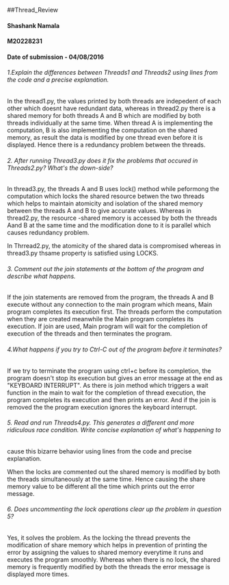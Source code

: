 ##Thread_Review

#### Shashank Namala
#### M20228231
#### Date of submission - 04/08/2016

###### 1.Explain the differences between Threads1 and Threads2 using lines from the code and a precise explanation.

In the thread1.py, the values printed by both threads are indepedent of each other which doesnt have redundant data,
whereas in thread2.py there is a shared memory for both threads A and B which are modified by both threads individually
at the same time. When thread A is implementing the computation, B is also implementing the computation on the shared memory,
as result the data is modified by one thread even before it is displayed. Hence there is a redundancy problem between the threads.

###### 2. After running Thread3.py does it fix the problems that occured in Threads2.py? What's the down-side?

In thread3.py, the threads A and B uses lock() method while peformong the computation which locks the shared resource betwen the 
two threads which helps to maintain atomicity and isolation of the shared memory between the threads A and B to give accurate values.
Whereas in thread2.py, the resource -shared memory is accessed by both the threads Aand B at the same time and the modification done 
to it is parallel which causes redundancy problem.

In Thrread2.py, the atomicity of the shared data is compromised whereas in thread3.py thsame property is satisfied using LOCKS.
	
###### 3. Comment out the join statements at the bottom of the program and describe what happens.

If the join statements are removed from the program, the threads A and B execute without any connection to the main program which means, 
Main program completes its execution first. The threads perform the computation when they are created meanwhile the Main program completes
its execution. If join are used, Main program will wait for the completion of execution of the threads and then terminates the program.

###### 4.What happens if you try to Ctrl-C out of the program before it terminates?

If we try to terminate the program using ctrl+c before its completion, the program doesn't stop its execution but gives an error message at the end as
"KEYBOARD INTERRUPT". As there is join method which triggers a wait function in the main to wait for the completion of thread execution, the program completes
its execution and then prints an error. And if the join is removed the the program execution ignores the keyboard interrupt.

###### 5. Read and run Threads4.py. This generates a different and more ridiculous race condition. Write concise explanation of what's happening to
cause this bizarre behavior using lines from the code and precise explanation.

When the locks are commented out the shared memory is modified by both the threads simultaneously at the same time. Hence causing the share memory value to be
different all the time which prints out the error message.

###### 6. Does uncommenting the lock operations clear up the problem in question 5?

Yes, it solves the problem. As the locking the thread prevents the modification of share memory which helps in prevention of printing the 
error by assigning the values to shared memory everytime it runs and executes the program smoothly. Whereas when there is no lock, the shared memory is frequently modified by both the threads
the error message is displayed more times.

